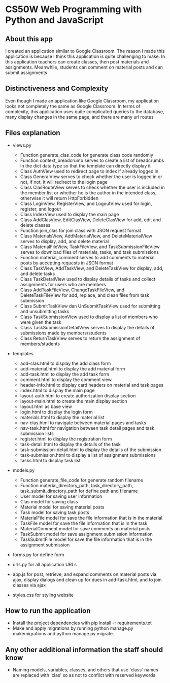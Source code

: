 # CS50W Web Programming with Python and JavaScript

## About this app
I created an application similar to Google Classroom. The reason I made this application is because I think this application is quite challenging to make. In this application teachers can create classes, then post materials and assignments. Meanwhile, students can comment on material posts and can submit assignments

## Distinctiveness and Complexity
Even though I made an application like Google Classroom, my application looks not completely the same as Google Classroom. In terms of complexity, this application uses quite complicated queries to the database, many display changes in the same page, and there are many url routes

## Files explanation
* views.py
  * Function generate_clas_code for generate class code randomly
  * Function context_breadcrumb serves to create a list of breadcrumbs in the dict data type so that the template can directly display it
  * Class AuthView used to redirect page to index if already logged in
  * Class GeneralView serves to check whether the user is logged in or not, if not, it will redirect to the login page
  * Class ClasRouteView serves to check whether the user is included in the member list or whether he is the author in the intended class, otherwise it will return HttpForbidden
  * Class LoginView, RegisterView, and LogoutView used for login, register, and logout
  * Class IndexView used to display the main page
  * Class AddClasView, EditClasView, DeleteClasView for add, edit and delete classes
  * Function join_clas for join class with JSON request format
  * Class MaterialsView, AddMaterialView, and DeleteMaterialView serves to display, add, and delete material
  * Class MaterialFileView, TaskFileView, and TaskSubmissionFileView serves to download files of materials, tasks, and task submissions
  * Function material_comment serves to add comments to material posts by accepting requests in JSON format
  * Class TaskView, AddTaskView, and DeleteTaskView for display, add, and delete tasks
  * Class TaskDetailView used to display details of tasks and collect assignments for users who are members
  * Class AddTaskFileView, ChangeTaskFileView, and DeleteTaskFileView for add, replace, and clean files from task submission
  * Class SubmitTaskView dan UnSubmitTaskView used for submitting and unsubmitting tasks
  * Class TaskSubmissionView used to display a list of members who were given the task
  * Class TaskSubmissionDetailView serves to display the details of submissions made by members/students
  * Class ReturnTaskView serves to return the assignment of members/students

* templates
  * add-clas.html to display the add class form
  * add-material.html to display the add material form
  * add-task.html to display the add task form
  * comment.html to display the comment view
  * header-info.html to display card headers on material and task pages
  * index.html to display the main page
  * layout-auth.html to create authorization display section
  * layout-main.html to create the main display section
  * layout.html as base view
  * login.html to display the login form
  * materials.html to display the material list
  * nav-clas.html to navigate between material pages and tasks
  * nav-task.html for navigation between task detail pages and task submission lists
  * register.html to display the registration form
  * task-detail.html to display the details of the task
  * task-submission-detail.html to display the details of the submission
  * task-submission.html to display a list of assignment submissions
  * tasks.html to display task list

* models.py
  * Function generate_file_code for generate random filename
  * Function material_directory_path, task_directory_path, task_submit_directory_path for define path and filename
  * User model for saving user information
  * Clas model for saving class
  * Material model for saving material posts
  * Task model for saving task posts
  * MaterialFile model for save the file information that is in the material
  * TaskFile model for save the file information that is in the task
  * MaterialComment model for save comments on material posts
  * TaskSubmit model for save assignment submission information
  * TaskSubmitFile model for save the file information that is in the assignment submission

* forms.py for define form

* urls.py for all application URLs

* app.js for post, retrieve, and expand comments on material posts via ajax, display dialogs and clean up for dues in add-task.html, and to join classes via ajax

* styles.css for styling website

## How to run the application
* Install the project dependencies with pip install -r requirements.txt
* Make and apply migrations by running python manage.py makemigrations and python manage.py migrate.

## Any other additional information the staff should know
* Naming models, variables, classes, and others that use 'class' names are replaced with 'clas' so as not to conflict with reserved keywords